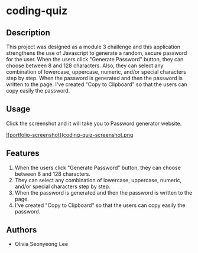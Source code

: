 # coding-quiz

## Description

This project was designed as a module 3 challenge and this application strengthens the use of Javascript to generate a random, secure password for the user.
When the users click "Generate Password" button, they can choose between 8 and 128 characters. Also, they can select any combination of lowercase, uppercase, numeric, and/or special characters step by step. When the password is generated and then the password is written to the page. I've created "Copy to Clipboard" so that the users can copy easily the password.

## Usage
Click the screenshot and it will take you to Password generator website. 

[![portfolio-screenshot](coding-quiz-screenshot.png](https://oliviasylee.github.io/coding-quiz/)

## Features
1. When the users click "Generate Password" button, they can choose between 8 and 128 characters. 
2. They can select any combination of lowercase, uppercase, numeric, and/or special characters step by step. 
3. When the password is generated and then the password is written to the page. 
4. I've created "Copy to Clipboard" so that the users can copy easily the password.


## Authors
- Olivia Seonyeong Lee
 
